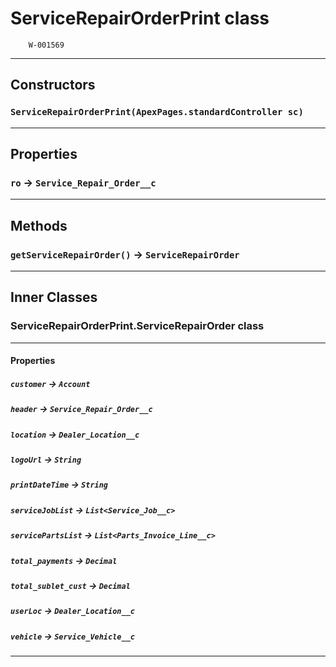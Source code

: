 # ServiceRepairOrderPrint class

 		W-001569

---
## Constructors
### `ServiceRepairOrderPrint(ApexPages.standardController sc)`
---
## Properties

### `ro` → `Service_Repair_Order__c`

---
## Methods
### `getServiceRepairOrder()` → `ServiceRepairOrder`
---
## Inner Classes

### ServiceRepairOrderPrint.ServiceRepairOrder class
---
#### Properties

##### `customer` → `Account`

##### `header` → `Service_Repair_Order__c`

##### `location` → `Dealer_Location__c`

##### `logoUrl` → `String`

##### `printDateTime` → `String`

##### `serviceJobList` → `List<Service_Job__c>`

##### `servicePartsList` → `List<Parts_Invoice_Line__c>`

##### `total_payments` → `Decimal`

##### `total_sublet_cust` → `Decimal`

##### `userLoc` → `Dealer_Location__c`

##### `vehicle` → `Service_Vehicle__c`

---
